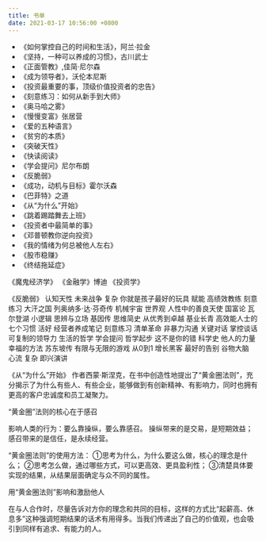 ```yaml
---
title: 书单
date: 2021-03-17 10:56:00 +0800
---
```


* 《如何掌控自己的时间和生活》，阿兰·拉金
* 《坚持，一种可以养成的习惯》，古川武士
* 《正面管教》,佳简·尼尔森
* 《成为领导者》，沃伦本尼斯
* 《投资最重要的事，顶级价值投资者的忠告》
* 《刻意练习：如何从新手到大师》
* 《奥马哈之雾》
* 《慢慢变富》张居营
* 《爱的五种语言》
* 《贫穷的本质》
* 《突破天性》
* 《快读阅读》
* 《学会提问》尼尔布朗
* 《反脆弱》
* 《成功，动机与目标》霍尔沃森
* 《巴菲特》之道
* 《从“为什么”开始》
* 《跳着踢踏舞去上班》
* 《投资者中最简单的事》
* 《邓普顿教你逆向投资》
* 《我的情绪为何总被他人左右》
* 《股市稳赚》
* 《终结拖延症》


《魔鬼经济学》
《金融学》博迪
《投资学》

《反脆弱》
认知天性
未来战争
复杂
你就是孩子最好的玩具
赋能
高绩效教练
刻意练习
大汗之国
列奥纳多·达·芬奇传
机械宇宙
世界观
人性中的善良天使
国富论
瓦尔登湖
小逻辑
思辨与立场
基因传
思维简史
从优秀到卓越
基业长青
高效能人士的七个习惯
活好
经营者养成笔记
刻意练习
清单革命
非暴力沟通
关键对话
掌控谈话
可复制的领导力
生活的哲学
学会提问
哲学起步
这不是你的错
科学史
他人的力量
幸福的方法
苏东坡传
有限与无限的游戏
从0到1
增长黑客
最好的告别
谷物大脑
心流
复杂
即兴演讲


《从“为什么”开始》
作者西蒙·斯涅克，在书中创造性地提出了“黄金圈法则”，充分揭示了为什么有些人、有些企业，能够做到有创新精神、有影响力，同时也拥有更高的客户忠诚度和员工凝聚力。

“黄金圈”法则的核心在于感召

影响人类的行为：要么靠操纵，要么靠感召。
操纵带来的是交易，是短期效益；
感召带来的是信任，是永续经营。

“黄金圈法则”的使用方法：
①思考为什么，为什么要这么做，核心的理念是什么；
②思考怎么做，通过哪些方式，可以更高效、更具盈利性；
③清楚具体要实现的结果，从结果层面确定与众不同的属性。

用“黄金圈法则”影响和激励他人

在与人合作时，尽量告诉对方你的理念和共同的目标，这样的方式比“起薪高、休息多”这种强调短期结果的话术有用得多。当我们传递出了自己的价值观，也会吸引到同样有追求、有能力的人。
